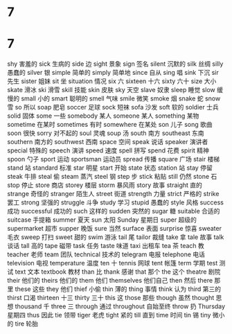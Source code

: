 # 7
# 7
shy
害羞的
sick
生病的
side
边
sight
景象
sign
签名
silent
沉默的
silk
丝绸
silly
愚蠢的
silver
银
simple
简单的
simply
简单地
since
自从
sing
唱
sink
下沉
sir
先生
sister
姐妹
sit
坐
situation
情况
six
六
sixteen
十六
sixty
六十
size
大小
skate
滑冰
ski
滑雪
skill
技能
skin
皮肤
sky
天空
slave
奴隶
sleep
睡觉
slow
缓慢的
small
小的
smart
聪明的
smell
气味
smile
微笑
smoke
烟
snake
蛇
snow
雪
so
所以
soap
肥皂
soccer
足球
sock
短袜
sofa
沙发
soft
软的
soldier
士兵
solid
固体
some
一些
somebody
某人
someone
某人
something
某物
sometime
在某时
sometimes
有时
somewhere
在某处
son
儿子
song
歌曲
soon
很快
sorry
对不起的
soul
灵魂
soup
汤
south
南方
southeast
东南
southern
南方的
southwest
西南
space
空间
speak
说话
speaker
演讲者
special
特殊的
speech
演讲
speed
速度
spell
拼写
spend
花费
spirit
精神
spoon
勺子
sport
运动
sportsman
运动员
spread
传播
square
广场
stair
楼梯
stand
站
standard
标准
star
明星
start
开始
state
状态
station
站
stay
停留
steak
牛排
steal
偷
steam
蒸汽
steel
钢
step
步
stick
粘贴
still
仍然
stone
石
stop
停止
store
商店
storey
楼层
storm
暴风雨
story
故事
straight
直的
strange
奇怪的
stranger
陌生人
street
街道
strength
力量
strict
严格的
strike
罢工
strong
坚强的
struggle
斗争
study
学习
stupid
愚蠢的
style
风格
success
成功
successful
成功的
such
这样的
sudden
突然的
sugar
糖
suitable
合适的
suitcase
手提箱
summer
夏天
sun
太阳
Sunday
星期日
super
超级的
supermarket
超市
supper
晚饭
sure
当然
surface
表面
surprise
惊喜
sweater
毛衣
sweep
打扫
sweet
甜的
swim
游泳
tail
尾
tailor
裁缝
take
拿
tale
故事
talk
谈话
tall
高的
tape
磁带
task
任务
taste
味道
taxi
出租车
tea
茶
teach
教
teacher
老师
team
团队
technical
技术的
telegram
电报
telephone
电话
television
电视
temperature
温度
ten
十
tennis
网球
tent
帐篷
term
学期
test
测试
text
文本
textbook
教材
than
比
thank
感谢
that
那个
the
这个
theatre
剧院
their
他们的
theirs
他们的
them
他们
themselves
他们自己
then
然后
there
那里
these
这些
they
他们
thief
小偷
thin
薄的
thing
事情
think
认为
third
第三的
thirst
口渴
thirteen
十三
thirty
三十
this
这
those
那些
though
虽然
thought
思想
thousand
千
three
三
through
通过
throughout
自始至终
throw
扔
Thursday
星期四
thus
因此
tie
领带
tiger
老虎
tight
紧的
till
直到
time
时间
tin
锡
tiny
微小的
tire
轮胎